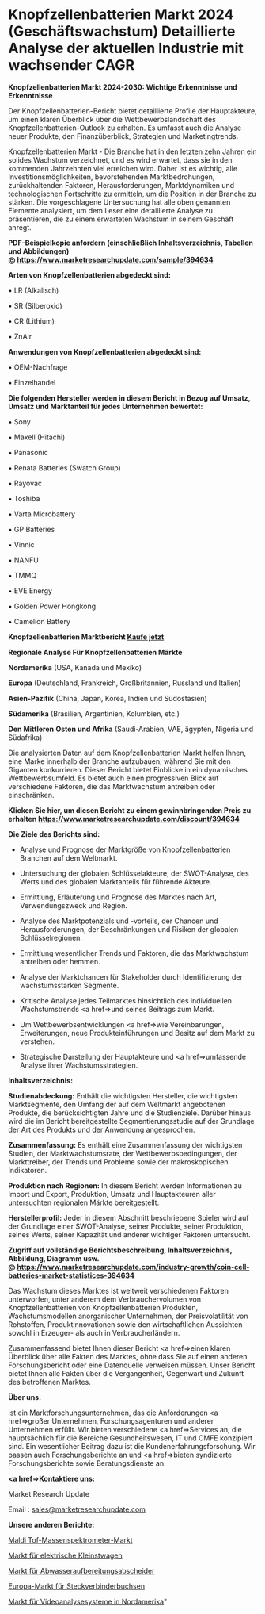 # Knopfzellenbatterien Markt 2024 (Geschäftswachstum) Detaillierte Analyse der aktuellen Industrie mit wachsender CAGR

<strong>Knopfzellenbatterien Markt 2024-2030: Wichtige Erkenntnisse und Erkenntnisse</strong>

Der Knopfzellenbatterien-Bericht bietet detaillierte Profile der Hauptakteure, um einen klaren Überblick über die Wettbewerbslandschaft des Knopfzellenbatterien-Outlook zu erhalten. Es umfasst auch die Analyse neuer Produkte, den Finanzüberblick, Strategien und Marketingtrends.

Knopfzellenbatterien Markt - Die Branche hat in den letzten zehn Jahren ein solides Wachstum verzeichnet, und es wird erwartet, dass sie in den kommenden Jahrzehnten viel erreichen wird. Daher ist es wichtig, alle Investitionsmöglichkeiten, bevorstehenden Marktbedrohungen, zurückhaltenden Faktoren, Herausforderungen, Marktdynamiken und technologischen Fortschritte zu ermitteln, um die Position in der Branche zu stärken. Die vorgeschlagene Untersuchung hat alle oben genannten Elemente analysiert, um dem Leser eine detaillierte Analyse zu präsentieren, die zu einem erwarteten Wachstum in seinem Geschäft anregt.

<strong><b>PDF-Beispielkopie anfordern (einschließlich Inhaltsverzeichnis, Tabellen und Abbildungen) @ </b></strong><strong><a href=https://www.marketresearchupdate.com/sample/394634><strong>https://www.marketresearchupdate.com/sample/394634</u></a></strong></strong>

<strong>Arten von Knopfzellenbatterien abgedeckt sind:</strong>

• LR (Alkalisch)

• SR (Silberoxid)

• CR (Lithium)

• ZnAir

<strong>Anwendungen von Knopfzellenbatterien abgedeckt sind:</strong>

• OEM-Nachfrage

• Einzelhandel

<strong>Die folgenden Hersteller werden in diesem Bericht in Bezug auf Umsatz, Umsatz und Marktanteil für jedes Unternehmen bewertet:</strong>

• Sony

• Maxell (Hitachi)

• Panasonic

• Renata Batteries (Swatch Group)

• Rayovac

• Toshiba

• Varta Microbattery

• GP Batteries

• Vinnic

• NANFU

• TMMQ

• EVE Energy

• Golden Power Hongkong

• Camelion Battery

<strong>Knopfzellenbatterien Marktbericht <a href=https://www.marketresearchupdate.com/buynow/394634>Kaufe jetzt</a></strong>

<strong>Regionale Analyse Für Knopfzellenbatterien Märkte</strong>

<strong>Nordamerika</strong> (USA, Kanada und Mexiko)

<strong>Europa</strong> (Deutschland, Frankreich, Großbritannien, Russland und Italien)

<strong>Asien-Pazifik</strong> (China, Japan, Korea, Indien und Südostasien)

<strong>Südamerika</strong> (Brasilien, Argentinien, Kolumbien, etc.)

<strong>Den Mittleren</strong> <strong>Osten und Afrika</strong> (Saudi-Arabien, VAE, ägypten, Nigeria und Südafrika)

Die analysierten Daten auf dem Knopfzellenbatterien Markt helfen Ihnen, eine Marke innerhalb der Branche aufzubauen, während Sie mit den Giganten konkurrieren. Dieser Bericht bietet Einblicke in ein dynamisches Wettbewerbsumfeld. Es bietet auch einen progressiven Blick auf verschiedene Faktoren, die das Marktwachstum antreiben oder einschränken.

<strong>Klicken Sie hier, um diesen Bericht zu einem gewinnbringenden Preis zu erhalten
</strong><strong><a href=https://www.marketresearchupdate.com/discount/394634>https://www.marketresearchupdate.com/discount/394634</b></u></strong></a>

<strong>Die Ziele des Berichts sind:</strong>

- Analyse und Prognose der Marktgröße von Knopfzellenbatterien Branchen auf dem Weltmarkt.

- Untersuchung der globalen Schlüsselakteure, der SWOT-Analyse, des Werts und des globalen Marktanteils für führende Akteure.

- Ermittlung, Erläuterung und Prognose des Marktes nach Art, Verwendungszweck und Region.

- Analyse des Marktpotenzials und -vorteils, der Chancen und Herausforderungen, der Beschränkungen und Risiken der globalen Schlüsselregionen.

- Ermittlung wesentlicher Trends und Faktoren, die das Marktwachstum antreiben oder hemmen.

- Analyse der Marktchancen für Stakeholder durch Identifizierung der wachstumsstarken Segmente.

- Kritische Analyse jedes Teilmarktes hinsichtlich des individuellen Wachstumstrends <a href=>und</a> seines Beitrags zum Markt.

- Um Wettbewerbsentwicklungen <a href=>wie</a> Vereinbarungen, Erweiterungen, neue Produkteinführungen und Besitz auf dem Markt zu verstehen.

- Strategische Darstellung der Hauptakteure und <a href=>umfas</a>sende Analyse ihrer Wachstumsstrategien.

<strong>Inhaltsverzeichnis:</strong>

<strong>Studienabdeckung:</strong> Enthält die wichtigsten Hersteller, die wichtigsten Marktsegmente, den Umfang der auf dem Weltmarkt angebotenen Produkte, die berücksichtigten Jahre und die Studienziele. Darüber hinaus wird die im Bericht bereitgestellte Segmentierungsstudie auf der Grundlage der Art des Produkts und der Anwendung angesprochen.

<strong>Zusammenfassung:</strong> Es enthält eine Zusammenfassung der wichtigsten Studien, der Marktwachstumsrate, der Wettbewerbsbedingungen, der Markttreiber, der Trends und Probleme sowie der makroskopischen Indikatoren.

<strong>Produktion nach Regionen:</strong> In diesem Bericht werden Informationen zu Import und Export, Produktion, Umsatz und Hauptakteuren aller untersuchten regionalen Märkte bereitgestellt.

<strong>Herstellerprofil:</strong> Jeder in diesem Abschnitt beschriebene Spieler wird auf der Grundlage einer SWOT-Analyse, seiner Produkte, seiner Produktion, seines Werts, seiner Kapazität und anderer wichtiger Faktoren untersucht.

<strong><b>Zugriff auf vollständige Berichtsbeschreibung, Inhaltsverzeichnis, Abbildung, Diagramm usw. @ </b></strong><strong><a href=https://www.marketresearchupdate.com/industry-growth/coin-cell-batteries-market-statistices-394634>https://www.marketresearchupdate.com/industry-growth/coin-cell-batteries-market-statistices-394634</a></strong>

Das Wachstum dieses Marktes ist weltweit verschiedenen Faktoren unterworfen, unter anderem dem Verbrauchervolumen von Knopfzellenbatterien von Knopfzellenbatterien Produkten, Wachstumsmodellen anorganischer Unternehmen, der Preisvolatilität von Rohstoffen, Produktinnovationen sowie den wirtschaftlichen Aussichten sowohl in Erzeuger- als auch in Verbraucherländern.

Zusammenfassend bietet Ihnen dieser Bericht <a href=>einen</a> klaren Überblick über alle Fakten des Marktes, ohne dass Sie auf einen anderen Forschungsbericht oder eine Datenquelle verweisen müssen. Unser Bericht bietet Ihnen alle Fakten über die Vergangenheit, Gegenwart und Zukunft des betroffenen Marktes.

<strong>Über uns:</strong>

 ist ein Marktforschungsunternehmen, das die Anforderungen <a href=>großer</a> Unternehmen, Forschungsagenturen und anderer Unternehmen erfüllt. Wir bieten verschiedene <a href=>Services</a> an, die hauptsächlich für die Bereiche Gesundheitswesen, IT und CMFE konzipiert sind. Ein wesentlicher Beitrag dazu ist die Kundenerfahrungsforschung. Wir passen auch Forschungsberichte an und <a href=>bieten</a> syndizierte Forschungsberichte sowie Beratungsdienste an.

<strong><a href=>Kontaktiere uns:</a></strong>

Market Research Update

Email : sales@marketresearchupdate.com

<strong>Unsere anderen Berichte:</strong>

<a href=https://www.linkedin.com/pulse/maldi-tof-mass-spectrometers-market-size-growth>Maldi Tof-Massenspektrometer-Markt</a>

<a href=https://www.linkedin.com/pulse/electric-microcars-market-growth-possibilities-analysis>Markt für elektrische Kleinstwagen</a>

<a href=https://www.linkedin.com/pulse/wastewater-treatment-separators-market-sizing-up-anticipating>Markt für Abwasseraufbereitungsabscheider</a>

<a href=https://www.linkedin.com/pulse/europe-connector-socket-market-size-incredible>Europa-Markt für Steckverbinderbuchsen</a>

<a href=https://www.linkedin.com/pulse/north-america-video-analytics-system-market-size-growth>Markt für Videoanalysesysteme in Nordamerika</a>"
